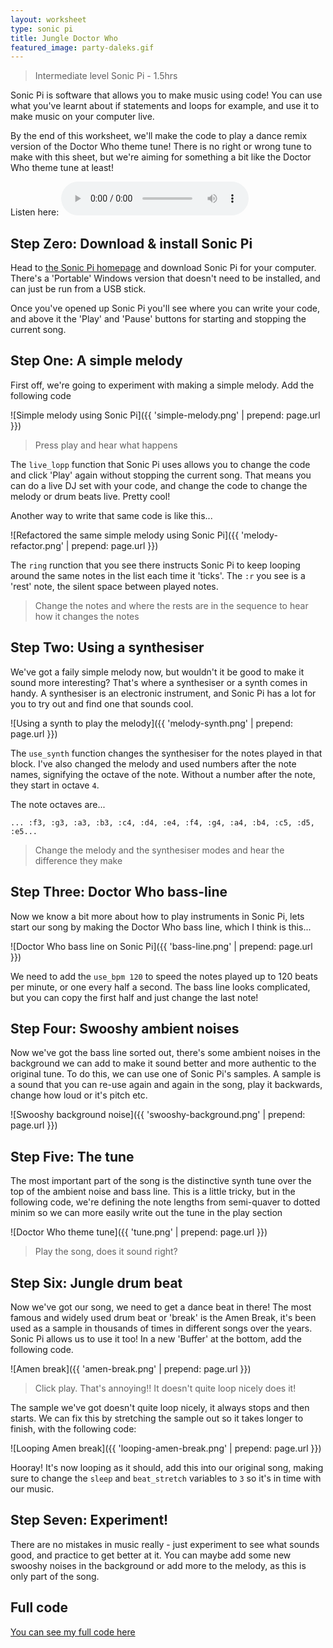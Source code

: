 ```yaml
---
layout: worksheet
type: sonic pi
title: Jungle Doctor Who
featured_image: party-daleks.gif
---
```


> Intermediate level Sonic Pi - 1.5hrs

Sonic Pi is software that allows you to make music using code! You can use what you've learnt about if statements and loops for example, and use it to make music on your computer live.

By the end of this worksheet, we'll make the code to play a dance remix version of the Doctor Who theme tune! There is no right or wrong tune to make with this sheet, but we're aiming for something a bit like the Doctor Who theme tune at least!

Listen here: <audio src="{{ 'jungle-doctor-who.mp3' | prepend: page.url }}" controls="controls"></audio>

## Step Zero: Download & install Sonic Pi

Head to [the Sonic Pi homepage](http://sonic-pi.net) and download Sonic Pi for your computer. There's a 'Portable' Windows version that doesn't need to be installed, and can just be run from a USB stick.

Once you've opened up Sonic Pi you'll see where you can write your code, and above it the 'Play' and 'Pause' buttons for starting and stopping the current song.

## Step One: A simple melody

First off, we're going to experiment with making a simple melody. Add the following code

![Simple melody using Sonic Pi]({{ 'simple-melody.png' | prepend: page.url }})

> Press play and hear what happens

The `live_lopp` function that Sonic Pi uses allows you to change the code and click 'Play' again without stopping the current song. That means you can do a live DJ set with your code, and change the code to change the melody or drum beats live. Pretty cool!

Another way to write that same code is like this...

![Refactored the same simple melody using Sonic Pi]({{ 'melody-refactor.png' | prepend: page.url }})

The `ring` runction that you see there instructs Sonic Pi to keep looping around the same notes in the list each time it 'ticks'. The `:r` you see is a 'rest' note, the silent space between played notes.

> Change the notes and where the rests are in the sequence to hear how it changes the notes

## Step Two: Using a synthesiser

We've got a faily simple melody now, but wouldn't it be good to make it sound more interesting? That's where a synthesiser or a synth comes in handy. A synthesiser is an electronic instrument, and Sonic Pi has a lot for you to try out and find one that sounds cool.

![Using a synth to play the melody]({{ 'melody-synth.png' | prepend: page.url }})

The `use_synth` function changes the synthesiser for the notes played in that block. I've also changed the melody and used numbers after the note names, signifying the octave of the note. Without a number after the note, they start in octave `4`.

The note octaves are...

`... :f3, :g3, :a3, :b3, :c4, :d4, :e4, :f4, :g4, :a4, :b4, :c5, :d5, :e5... `

> Change the melody and the synthesiser modes and hear the difference they make

## Step Three: Doctor Who bass-line

Now we know a bit more about how to play instruments in Sonic Pi, lets start our song by making the Doctor Who bass line, which I think is this...

![Doctor Who bass line on Sonic Pi]({{ 'bass-line.png' | prepend: page.url }})

We need to add the `use_bpm 120` to speed the notes played up to 120 beats per minute, or one every half a second. The bass line looks complicated, but you can copy the first half and just change the last note!

## Step Four: Swooshy ambient noises

Now we've got the bass line sorted out, there's some ambient noises in the background we can add to make it sound better and more authentic to the original tune. To do this, we can use one of Sonic Pi's samples. A sample is a sound that you can re-use again and again in the song, play it backwards, change how loud or it's pitch etc.

![Swooshy background noise]({{ 'swooshy-background.png' | prepend: page.url }})

## Step Five: The tune

The most important part of the song is the distinctive synth tune over the top of the ambient noise and bass line. This is a little tricky, but in the following code, we're defining the note lengths from semi-quaver to dotted minim so we can more easily write out the tune in the play section

![Doctor Who theme tune]({{ 'tune.png' | prepend: page.url }})

> Play the song, does it sound right?

## Step Six: Jungle drum beat

Now we've got our song, we need to get a dance beat in there! The most famous and widely used drum beat or 'break' is the Amen Break, it's been used as a sample in thousands of times in different songs over the years. Sonic Pi allows us to use it too! In a new 'Buffer' at the bottom, add the following code.

![Amen break]({{ 'amen-break.png' | prepend: page.url }})

> Click play. That's annoying!! It doesn't quite loop nicely does it!

The sample we've got doesn't quite loop nicely, it always stops and then starts. We can fix this by stretching the sample out so it takes longer to finish, with the following code:

![Looping Amen break]({{ 'looping-amen-break.png' | prepend: page.url }})

Hooray! It's now looping as it should, add this into our original song, making sure to change the `sleep` and `beat_stretch` variables to `3` so it's in time with our music.

## Step Seven: Experiment!

There are no mistakes in music really - just experiment to see what sounds good, and practice to get better at it. You can maybe add some new swooshy noises in the background or add more to the melody, as this is only part of the song.

## Full code

[You can see my full code here](https://github.com/YorkDojo/yorkdojo.github.io/blob/master/_worksheets/sonic-pi/doctor-who/jungle-doctor-who.rb)
